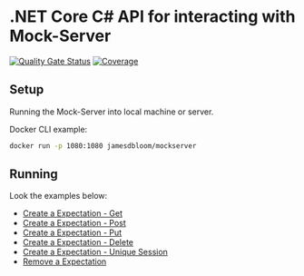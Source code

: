 # .NET Core C# API for interacting with Mock-Server

[![Quality Gate Status](https://sonarcloud.io/api/project_badges/measure?project=bredah_csharp-mockserver&metric=alert_status)](https://sonarcloud.io/dashboard?id=bredah_csharp-mockserver)
[![Coverage](https://sonarcloud.io/api/project_badges/measure?project=bredah_csharp-mockserver&metric=coverage)](https://sonarcloud.io/dashboard?id=bredah_csharp-mockserver)

## Setup

Running the Mock-Server into local machine or server.

Docker CLI example:

```bash
docker run -p 1080:1080 jamesdbloom/mockserver
```

## Running

Look the examples below:

- [Create a Expectation - Get](./MockServer.Tests/MockTest.cs#L45)
- [Create a Expectation - Post](./MockServer.Tests/MockTest.cs#L92)
- [Create a Expectation - Put](./MockServer.Tests/MockTest.cs#L122)
- [Create a Expectation - Delete](./MockServer.Tests/MockTest.cs#L152)
- [Create a Expectation - Unique Session](./MockServer.Tests/MockTest.cs#L66)
- [Remove a Expectation](./MockServer.Tests/MockTest.cs#L170)
